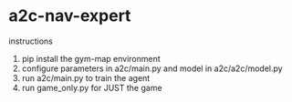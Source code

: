 # a2c-nav-expert

instructions

1. pip install the gym-map environment
2. configure parameters in a2c/main.py and model in a2c/a2c/model.py
3. run a2c/main.py to train the agent
4. run game_only.py for JUST the game
